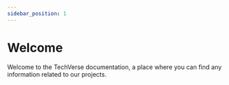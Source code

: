 ```yaml
---
sidebar_position: 1
---
```


# Welcome

Welcome to the TechVerse documentation, a place where you can find any information related to our projects.
